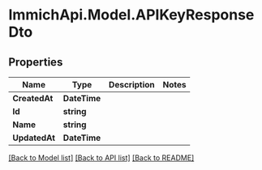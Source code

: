 # ImmichApi.Model.APIKeyResponseDto

## Properties

Name | Type | Description | Notes
------------ | ------------- | ------------- | -------------
**CreatedAt** | **DateTime** |  | 
**Id** | **string** |  | 
**Name** | **string** |  | 
**UpdatedAt** | **DateTime** |  | 

[[Back to Model list]](../README.md#documentation-for-models) [[Back to API list]](../README.md#documentation-for-api-endpoints) [[Back to README]](../README.md)

